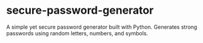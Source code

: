 # secure-password-generator
A simple yet secure password generator built with Python. Generates strong passwords using random letters, numbers, and symbols.
